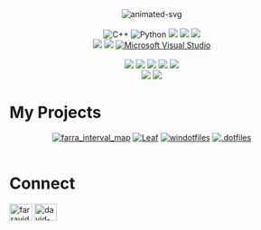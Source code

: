<div align="center">
    <img alt="animated-svg" src="https://readme-typing-svg.demolab.com?font=Jira+Code&weight=900&size=35&duration=2000&pause=1000&color=de7b63&center=true&vCenter=true&repeat=true&width=700&height=100&lines=Farravid;Cpp High Performance SW" href="https://github.com/Farravid">
</div>

<div align="center">
    <br>
    <img src="https://img.shields.io/badge/C%2B%2B-00599C?style=for-the-badge&logo=c%2B%2B&logoColor=white" alt="C++">
    <img src="https://img.shields.io/badge/Python-FFD43B?style=for-the-badge&logo=python&logoColor=blue" alt="Python">
    <img src="https://img.shields.io/badge/shell_script-%23121011.svg?style=for-the-badge&logo=gnu-bash&logoColor=white"</img>
    <img src="https://img.shields.io/badge/Conan-6699CB?logo=conan&logoColor=fff&style=flat-square"</img>
    <img src="https://img.shields.io/badge/CMake-%23008FBA.svg?style=for-the-badge&logo=cmake&logoColor=white"</img>
    <br>
    <img src="https://img.shields.io/badge/Rider-000000.svg?style=for-the-badge&logo=Rider&logoColor=white&color=black&labelColor=crimson"</img>
    <img src="https://img.shields.io/badge/Visual%20Studio-5C2D91.svg?style=for-the-badge&logo=visual-studio&logoColor=white"</img>
    <a href="https://code.visualstudio.com/"><img src="https://img.shields.io/badge/VSCode-0078D4?style=for-the-badge&logo=visual%20studio%20code&logoColor=white" alt="Microsoft Visual Studio"></a>
    <br>
    <br>
    <img src="https://img.shields.io/badge/github%20actions-%232671E5.svg?style=for-the-badge&logo=githubactions&logoColor=white"</img>
    <img src="https://img.shields.io/badge/git-%23F05033.svg?style=for-the-badge&logo=git&logoColor=white"</img>
    <img src="https://img.shields.io/badge/-PERFORCE%20HELIX-00AEEF?style=for-the-badge&logo=Perforce&logoColor=white)"</img>
    <img src="https://img.shields.io/badge/jira-%230A0FFF.svg?style=for-the-badge&logo=jira&logoColor=white"</img>
    <img src="https://img.shields.io/badge/confluence-%23172BF4.svg?style=for-the-badge&logo=confluence&logoColor=white"</img>
    <br>
    <img src="https://img.shields.io/badge/unrealengine-%23313131.svg?style=for-the-badge&logo=unrealengine&logoColor=white"</img>
    <img src="https://img.shields.io/badge/GODOT-%23FFFFFF.svg?style=for-the-badge&logo=godot-engine"</img>
</div>

# My Projects
<div align="center">
    <div styles=".row{flex:33.33%;padding:5px;} .column{display:flex;}" class="row">
        <a class="column" href="https://github.com/Farravid/farra_interval_map"><img src="https://github-readme-stats.vercel.app/api/pin/?username=Farravid&repo=farra_interval_map&theme=calm_pink" alt="farra_interval_map"></a>
        <a class="column" href="https://github.com/Farravid/Leaf"><img src="https://github-readme-stats.vercel.app/api/pin/?username=Farravid&repo=Leaf&theme=calm_pink" alt="Leaf"></a>
        <a class="column" href="https://github.com/Farravid/windotfiles"><img src="https://github-readme-stats.vercel.app/api/pin/?username=Farravid&repo=windotfiles&theme=calm_pink" alt="windotfiles"></a>
        <a class="column" href="https://github.com/Farravid/.dotfiles"><img src="https://github-readme-stats.vercel.app/api/pin/?username=Farravid&repo=.dotfiles&theme=calm_pink" alt=".dotfiles"></a>
        <br>
        <br>
    </div>
</div>

# Connect
<p align="left">
<a href="https://twitter.com/farravid_" target="blank"><img align="center" src="https://raw.githubusercontent.com/rahuldkjain/github-profile-readme-generator/master/src/images/icons/Social/twitter.svg" alt="farravid_" height="30" width="40" /></a>
<a href="https://linkedin.com/in/david-mart%c3%adnez-62b401188/" target="blank"><img align="center" src="https://raw.githubusercontent.com/rahuldkjain/github-profile-readme-generator/master/src/images/icons/Social/linked-in-alt.svg" alt="david-mart%c3%adnez-62b401188/" height="30" width="40" /></a>
</p>